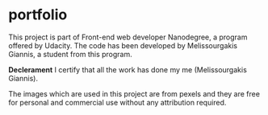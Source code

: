 # portfolio

This project is part of Front-end web developer Nanodegree, a program offered by Udacity.
The code has been developed by Melissourgakis Giannis, a student from this program.

**Declerament**
I certify that all the work has done my me (Melissourgakis Giannis).


The images which are used in this project are from pexels and they are free 
for personal and commercial use without any attribution required. 
